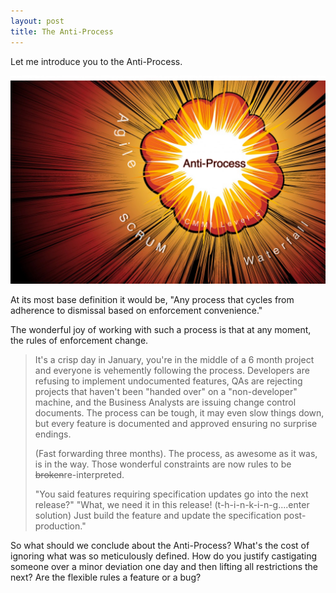```yaml
---
layout: post
title: The Anti-Process
---
```


Let me introduce you to the Anti-Process.

![AntiProcess](/images/AntiProcess.png)

At its most base definition it would be, "Any process that cycles from adherence to dismissal based on enforcement convenience." 

The wonderful joy of working with such a process is that at any moment, the rules of enforcement change. 

> It's a crisp day in January, you're in the middle of a 6 month project and everyone is vehemently following the process. Developers are refusing to implement undocumented features, QAs are rejecting projects that haven't been "handed over" on a "non-developer" machine, and the Business Analysts are issuing change control documents. The process can be tough, it may even slow things down, but every feature is documented and approved ensuring no surprise endings. 
>
>(Fast forwarding three months). The process, as awesome as it was, is in the way. Those wonderful constraints are now rules to be <del>broken</del>re-interpreted. 
>
>"You said features requiring specification updates go into the next release?" 
>"What, we need it in this release! (t-h-i-n-k-i-n-g....enter solution) Just build the feature and update the specification post-production." 

So what should we conclude about the Anti-Process? What's the cost of ignoring what was so meticulously defined. How do you justify castigating someone over a minor deviation one day and then lifting all restrictions the next? Are the flexible rules a feature or a bug?  
